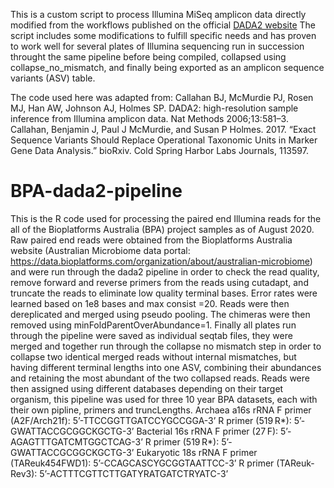 This is a custom script to process Illumina MiSeq amplicon data directly modified from the workflows published on the official 
[DADA2 website](https://benjjneb.github.io/dada2/index.html)
The script includes some modifications to fulfill specific needs and has proven to work well for several plates of Illumina sequencing run in succession throught the same pipeline before being compiled, collapsed using collapse_no_mismatch, and finally being exported as an amplicon sequence variants (ASV) table.

The code used here was adapted from:
Callahan BJ, McMurdie PJ, Rosen MJ, Han AW, Johnson AJ, Holmes SP. DADA2: high-resolution sample inference from Illumina amplicon data. Nat Methods 2006;13:581–3.
Callahan, Benjamin J, Paul J McMurdie, and Susan P Holmes. 2017. “Exact Sequence Variants Should Replace Operational Taxonomic Units in Marker Gene Data Analysis.” bioRxiv. Cold Spring Harbor Labs Journals, 113597.

# BPA-dada2-pipeline
This is the R code used for processing the paired end Illumina reads for the all of the Bioplatforms Australia (BPA) project samples as of August 2020. Raw paired end reads were obtained from the Bioplatforms Australia website (Australian Microbiome data portal: https://data.bioplatforms.com/organization/about/australian-microbiome) and were run through the dada2 pipeline in order to check the read quality, remove forward and reverse primers from the reads using cutadapt, and truncate the reads to eliminate low quality terminal bases. Error rates were learned based on 1e8 bases and max consist =20. Reads were then dereplicated and merged using pseudo pooling. The chimeras were then removed using minFoldParentOverAbundance=1. Finally all plates run through the pipeline were saved as individual seqtab files, they were merged and together run through the collapse no mismatch step in order to collapse two identical merged reads without internal mismatches, but having different terminal lengths into one ASV, combining their abundances and retaining the most abundant of the two collapsed reads. Reads were then assigned using different databases depending on their target organism, this pipeline was used for three 10 year BPA datasets, each with their own pipline, primers and truncLengths. Archaea a16s rRNA F primer (A2F/Arch21f): 5’-TTCCGGTTGATCCYGCCGGA-3’ R primer (519 R*): 5’-GWATTACCGCGGCKGCTG-3’ Bacterial 16s rRNA F primer (27 F): 5’-AGAGTTTGATCMTGGCTCAG-3’ R primer (519 R*): 5’-GWATTACCGCGGCKGCTG-3’ Eukaryotic 18s rRNA F primer (TAReuk454FWD1): 5’-CCAGCASCYGCGGTAATTCC-3’ R primer (TAReuk-Rev3): 5’-ACTTTCGTTCTTGATYRATGATCTRYATC-3’
